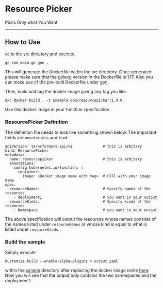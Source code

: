 # Resource Picker

Picks Only what You Want

---

## How to Use

`cd` to the [src](src) directory and execute,

`go run main.go gen .`

This will generate the Dockerfile within the src directory. Once generated please make sure that the golang version in
the Dockerfile is 1.17. Also you can make use of the pre-built Dockerfile under [gen](gen).

Then, build and tag the docker image giving any tag you like.

```
ex: docker build . -t example.com/resourcepicker:1.0.0
```

Use this docker image in your function specification.

### ResourcePicker Definition

The definition file needs to look like something shown below. The important fields are `annotations` and `kind`.

```
apiVersion: tarnsformers.api/v1              # this is arbitary
kind: ResourcePicker
metadata:
  name: resourcepicker                       # this is arbitary
  annotations:
    config.kubernetes.io/function: |
      container:
        image: <Docker image name with tag>  # Fill with your image name
spec:
  resourceNames:                             # Specify names of the resources
    - deployment1                            # you want in your output
  resourceKinds:                             # Specify kinds of the resources
    - Namespace                              # you want in your output
```

The above specification will output the resources whose names consists of the names listed under `resourceNames`
or whose kind is equal to what is listed under `resourceKinds`.

### Build the sample

Simply execute

```
kustomize build --enable-alpha-plugins > output.yaml
```

within the [sample](sample) directory after replacing the docker image name [here](sample/resourcepicker.yaml). Now
you will see that the output only contains the two namespaces and the deployment1.